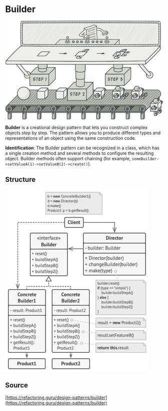# Builder

![Builder](/public/assets/Pattern/Creational/Builder/icon.png)

__Builder__ is a creational design pattern that lets you construct complex objects step by step. 
The pattern allows you to produce different types and representations of an object using the same construction code.

__Identification__: The Builder pattern can be recognized in a class, which has a single creation method and 
several methods to configure the resulting object. Builder methods often support chaining 
(for example, `someBuilder->setValueA(1)->setValueB(2)->create()`).

## Structure

![Structure](/public/assets/Pattern/Creational/Builder/structure.png)

## Source

[https://refactoring.guru/design-patterns/builder](https://refactoring.guru/design-patterns/builder)
